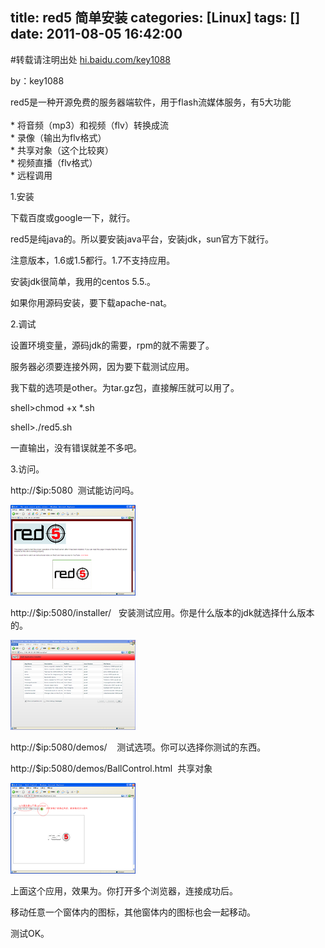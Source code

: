 title: red5 简单安装
categories: [Linux]
tags: []
date: 2011-08-05 16:42:00
---
<p>#转载请注明出处 <a target="_blank" href="http://hi.baidu.com/key1088" rel="noopener noreferrer">hi.baidu.com/key1088</a></p><p>by：key1088</p><p>red5是一种开源免费的服务器端软件，用于flash流媒体服务，有5大功能<br /><br />* 将音频（mp3）和视频（flv）转换成流<br />* 录像（输出为flv格式）<br />* 共享对象（这个比较爽）<br />* 视频直播（flv格式）<br />* 远程调用</p><p>1.安装</p><p>下载百度或google一下，就行。</p><p>red5是纯java的。所以要安装java平台，安装jdk，sun官方下就行。</p><p>注意版本，1.6或1.5都行。1.7不支持应用。</p><p>安装jdk很简单，我用的centos 5.5.。</p><p>如果你用源码安装，要下载apache-nat。</p><p>2.调试</p><p>设置环境变量，源码jdk的需要，rpm的就不需要了。</p><p>服务器必须要连接外网，因为要下载测试应用。</p><p>我下载的选项是other。为tar.gz包，直接解压就可以用了。</p><p>shell&gt;chmod +x *.sh</p><p>shell&gt;./red5.sh </p><p>一直输出，没有错误就差不多吧。</p><p>3.访问。</p><p>http://$ip:5080&nbsp; 测试能访问吗。</p><p><a target="_blank" href="http://hiphotos.baidu.com/key1088/pic/item/3747b083409940bf9023d922.jpg" rel="noopener noreferrer"><img small="1" src="/images/pic/3747b083409940bf9023d922.jpg" /></a></p><p>http://$ip:5080/installer/&nbsp;&nbsp; 安装测试应用。你是什么版本的jdk就选择什么版本的。</p><p><a target="_blank" href="http://hiphotos.baidu.com/key1088/pic/item/24f506daba8e4d8138012f27.jpg" rel="noopener noreferrer"><img small="1" src="/images/pic/24f506daba8e4d8138012f27.jpg" /></a></p><p>http://$ip:5080/demos/&nbsp;&nbsp;&nbsp; 测试选项。你可以选择你测试的东西。</p><p>http://$ip:5080/demos/BallControl.html&nbsp; 共享对象</p><p><a target="_blank" href="http://hiphotos.baidu.com/key1088/pic/item/233631f84b08e70c024f56ee.jpg" rel="noopener noreferrer"><img small="1" src="/images/pic/233631f84b08e70c024f56ee.jpg" /></a></p><p>上面这个应用，效果为。你打开多个浏览器，连接成功后。</p><p>移动任意一个窗体内的图标，其他窗体内的图标也会一起移动。</p><p>测试OK。</p><p>&nbsp;</p><p>&nbsp;</p>